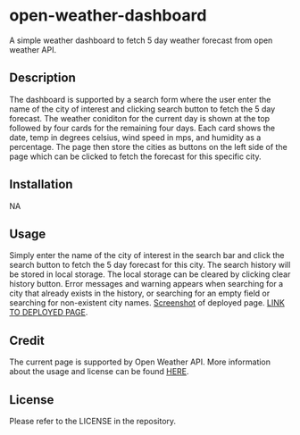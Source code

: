 # open-weather-dashboard

A simple weather dashboard to fetch 5 day weather forecast from open weather API.

## Description

The dashboard is supported by a search form where the user enter the name of the city of interest and clicking search button to fetch the 5 day forecast. The weather coniditon for the current day is shown at the top followed by four cards for the remaining four days. Each card shows the date, temp in degrees celsius, wind speed in mps, and humidity as a percentage. The page then store the cities as buttons on the left side of the page which can be clicked to fetch the forecast for this specific city. 

## Installation 

NA

## Usage

Simply enter the name of the city of interest in the search bar and click the search button to fetch the 5 day forecast for this city. The search history will be stored in local storage. The local storage can be cleared by clicking clear history button. Error messages and warning appears when searching for a city that already exists in the history, or searching for an empty field or searching for non-existent city names. [Screenshot](./assets/Screenshot%20of%20deployed%20page.png) of deployed page. [LINK TO DEPLOYED PAGE](https://abdalla-diaai.github.io/open-weather-dashboard/).

## Credit

The current page is supported by Open Weather API. More information about the usage and license can be found [HERE](https://openweathermap.org/api/one-call-3).

## License

Please refer to the LICENSE in the repository.